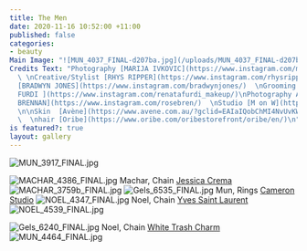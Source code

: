 ```yaml
---
title: The Men
date: 2020-11-16 10:52:00 +11:00
published: false
categories:
- beauty
Main Image: "![MUN_4037_FINAL-d207ba.jpg](/uploads/MUN_4037_FINAL-d207ba.jpg)"
Credits Text: "Photography [MARIJA IVKOVIC](https://www.instagram.com/marijaivkovic/)
  \ \nCreative/Stylist [RHYS RIPPER](https://www.instagram.com/rhysripper/)  \nGrooming
  [BRADWYN JONES](https://www.instagram.com/bradwynjones/)  \nGrooming Assistant [RENA
  FURDI ](https://www.instagram.com/renatafurdi_makeup/)\nPhotography Assistant [EMMA
  BRENNAN](https://www.instagram.com/rosebren/)  \nStudio [M on W](https://www.instagram.com/m__on__w/)
  \n\nSkin  [Avène](https://www.avene.com.au/?gclid=EAIaIQobChMI4NvUvKWI7QIVR5VLBR2law5xEAAYASAAEgIgiPD_BwE)
  \  \nhair [Oribe](https://www.oribe.com/oribestorefront/oribe/en/)\n"
is featured?: true
layout: gallery
---
```



![MUN_3917_FINAL.jpg](/uploads/MUN_3917_FINAL.jpg)

![MACHAR_4386_FINAL.jpg](/uploads/MACHAR_4386_FINAL.jpg)
Machar, Chain [Jessica Crema](https://www.instagram.com/jessica.crema/?hl=enhttps://www.instagram.com/jessica.crema/?hl=en)
![MACHAR_3759b_FINAL.jpg](/uploads/MACHAR_3759b_FINAL.jpg)
![Gels_6535_FINAL.jpg](/uploads/Gels_6535_FINAL.jpg)
Mun, Rings [Cameron Studio](https://www.instagram.com/cameronstudio/)
![NOEL_4347_FINAL.jpg](/uploads/NOEL_4347_FINAL.jpg)
Noel, Chain [Yves Saint Laurent](https://www.instagram.com/ysl/?hl=en)
![NOEL_4539_FINAL.jpg](/uploads/NOEL_4539_FINAL.jpg)

![Gels_6240_FINAL.jpg](/uploads/Gels_6240_FINAL.jpg)
Noel, Chain [White Trash Charm](https://www.instagram.com/whitetrashcharmsjewelry/)
![MUN_4464_FINAL.jpg](/uploads/MUN_4464_FINAL.jpg)



